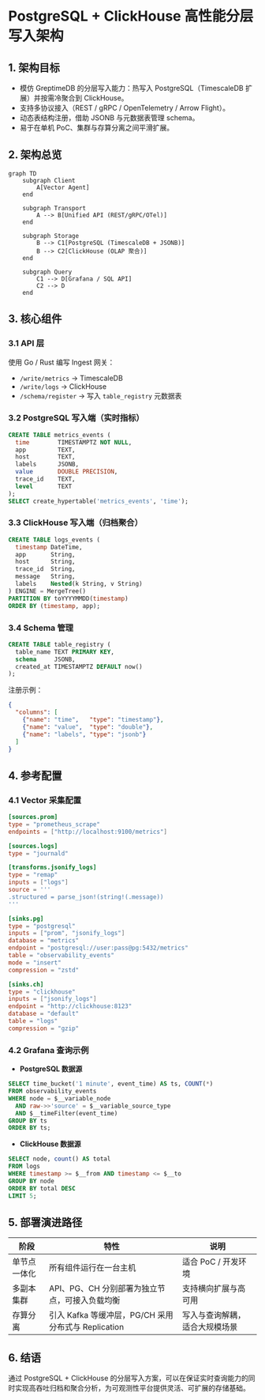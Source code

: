 # PostgreSQL + ClickHouse 高性能分层写入架构

## 1. 架构目标

- 模仿 GreptimeDB 的分层写入能力：热写入 PostgreSQL（TimescaleDB 扩展）并按需冷聚合到 ClickHouse。
- 支持多协议接入（REST / gRPC / OpenTelemetry / Arrow Flight）。
- 动态表结构注册，借助 JSONB 与元数据表管理 schema。
- 易于在单机 PoC、集群与存算分离之间平滑扩展。

## 2. 架构总览

```mermaid
graph TD
    subgraph Client
        A[Vector Agent]
    end

    subgraph Transport
        A --> B[Unified API (REST/gRPC/OTel)]
    end

    subgraph Storage
        B --> C1[PostgreSQL (TimescaleDB + JSONB)]
        B --> C2[ClickHouse (OLAP 聚合)]
    end

    subgraph Query
        C1 --> D[Grafana / SQL API]
        C2 --> D
    end
```

## 3. 核心组件

### 3.1 API 层
使用 Go / Rust 编写 Ingest 网关：
- `/write/metrics` → TimescaleDB
- `/write/logs` → ClickHouse
- `/schema/register` → 写入 `table_registry` 元数据表

### 3.2 PostgreSQL 写入端（实时指标）
```sql
CREATE TABLE metrics_events (
  time        TIMESTAMPTZ NOT NULL,
  app         TEXT,
  host        TEXT,
  labels      JSONB,
  value       DOUBLE PRECISION,
  trace_id    TEXT,
  level       TEXT
);
SELECT create_hypertable('metrics_events', 'time');
```

### 3.3 ClickHouse 写入端（归档聚合）
```sql
CREATE TABLE logs_events (
  timestamp DateTime,
  app       String,
  host      String,
  trace_id  String,
  message   String,
  labels    Nested(k String, v String)
) ENGINE = MergeTree()
PARTITION BY toYYYYMMDD(timestamp)
ORDER BY (timestamp, app);
```

### 3.4 Schema 管理
```sql
CREATE TABLE table_registry (
  table_name TEXT PRIMARY KEY,
  schema     JSONB,
  created_at TIMESTAMPTZ DEFAULT now()
);
```
注册示例：
```json
{
  "columns": [
    {"name": "time",   "type": "timestamp"},
    {"name": "value",  "type": "double"},
    {"name": "labels", "type": "jsonb"}
  ]
}
```

## 4. 参考配置

### 4.1 Vector 采集配置
```toml
[sources.prom]
type = "prometheus_scrape"
endpoints = ["http://localhost:9100/metrics"]

[sources.logs]
type = "journald"

[transforms.jsonify_logs]
type = "remap"
inputs = ["logs"]
source = '''
.structured = parse_json!(string!(.message))
'''

[sinks.pg]
type = "postgresql"
inputs = ["prom", "jsonify_logs"]
database = "metrics"
endpoint = "postgresql://user:pass@pg:5432/metrics"
table = "observability_events"
mode = "insert"
compression = "zstd"

[sinks.ch]
type = "clickhouse"
inputs = ["jsonify_logs"]
endpoint = "http://clickhouse:8123"
database = "default"
table = "logs"
compression = "gzip"
```

### 4.2 Grafana 查询示例
- **PostgreSQL 数据源**
```sql
SELECT time_bucket('1 minute', event_time) AS ts, COUNT(*)
FROM observability_events
WHERE node = $__variable_node
  AND raw->>'source' = $__variable_source_type
  AND $__timeFilter(event_time)
GROUP BY ts
ORDER BY ts;
```

- **ClickHouse 数据源**
```sql
SELECT node, count() AS total
FROM logs
WHERE timestamp >= $__from AND timestamp <= $__to
GROUP BY node
ORDER BY total DESC
LIMIT 5;
```

## 5. 部署演进路径

| 阶段 | 特性 | 说明 |
| --- | --- | --- |
| 单节点一体化 | 所有组件运行在一台主机 | 适合 PoC / 开发环境 |
| 多副本集群 | API、PG、CH 分别部署为独立节点，可接入负载均衡 | 支持横向扩展与高可用 |
| 存算分离 | 引入 Kafka 等缓冲层，PG/CH 采用分布式与 Replication | 写入与查询解耦，适合大规模场景 |

## 6. 结语
通过 PostgreSQL + ClickHouse 的分层写入方案，可以在保证实时查询能力的同时实现高吞吐归档和聚合分析，为可观测性平台提供灵活、可扩展的存储基础。


